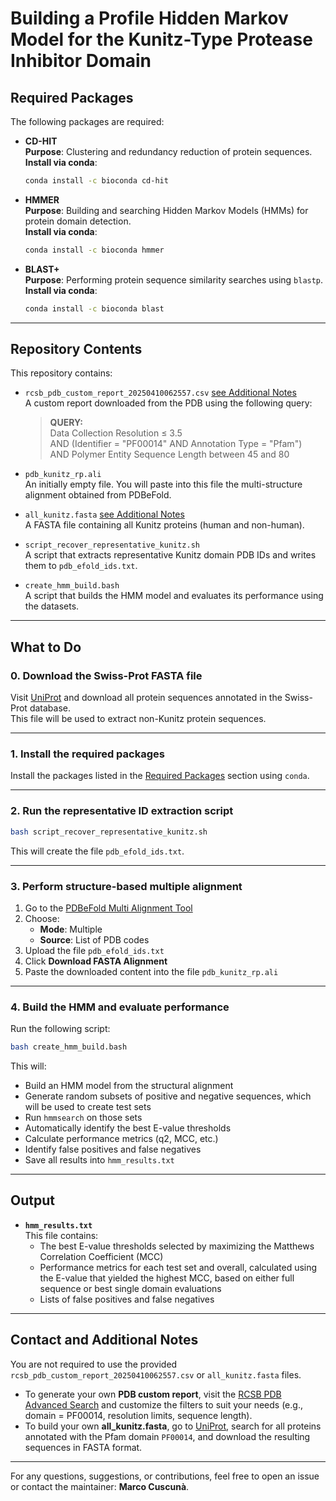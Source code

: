 # Building a Profile Hidden Markov Model for the Kunitz-Type Protease Inhibitor Domain

## Required Packages

The following packages are required:

- **CD-HIT**  
  **Purpose**: Clustering and redundancy reduction of protein sequences.  
  **Install via conda**:
  ```bash
  conda install -c bioconda cd-hit
  ```

- **HMMER**  
  **Purpose**: Building and searching Hidden Markov Models (HMMs) for protein domain detection.  
  **Install via conda**:
  ```bash
  conda install -c bioconda hmmer
  ```

- **BLAST+**  
  **Purpose**: Performing protein sequence similarity searches using `blastp`.  
  **Install via conda**:
  ```bash
  conda install -c bioconda blast
  ```

---

## Repository Contents

This repository contains:

- `rcsb_pdb_custom_report_20250410062557.csv` [see Additional Notes](#-contact-and-additional-notes)  
  A custom report downloaded from the PDB using the following query:

  > **QUERY:**  
  > Data Collection Resolution ≤ 3.5  
  > AND (Identifier = "PF00014" AND Annotation Type = "Pfam")  
  > AND Polymer Entity Sequence Length between 45 and 80

- `pdb_kunitz_rp.ali`  
  An initially empty file. You will paste into this file the multi-structure alignment obtained from PDBeFold.

- `all_kunitz.fasta` [see Additional Notes](#-contact-and-additional-notes)  
  A FASTA file containing all Kunitz proteins (human and non-human).

- `script_recover_representative_kunitz.sh`  
  A script that extracts representative Kunitz domain PDB IDs and writes them to `pdb_efold_ids.txt`.

- `create_hmm_build.bash`  
  A script that builds the HMM model and evaluates its performance using the datasets.

---

## What to Do

### 0. Download the Swiss-Prot FASTA file

Visit [UniProt](https://www.uniprot.org/) and download all protein sequences annotated in the Swiss-Prot database.  
This file will be used to extract non-Kunitz protein sequences.

---

### 1. Install the required packages

Install the packages listed in the [Required Packages](#-required-packages) section using `conda`.

---

### 2. Run the representative ID extraction script

```bash
bash script_recover_representative_kunitz.sh
```

This will create the file `pdb_efold_ids.txt`.

---

### 3. Perform structure-based multiple alignment

1. Go to the [PDBeFold Multi Alignment Tool](https://www.ebi.ac.uk/msd-srv/ssm/)
2. Choose:
   - **Mode**: Multiple
   - **Source**: List of PDB codes
3. Upload the file `pdb_efold_ids.txt`
4. Click **Download FASTA Alignment**
5. Paste the downloaded content into the file `pdb_kunitz_rp.ali`

---

### 4. Build the HMM and evaluate performance

Run the following script:

```bash
bash create_hmm_build.bash
```

This will:

- Build an HMM model from the structural alignment
- Generate random subsets of positive and negative sequences, which will be used to create test sets  
- Run `hmmsearch` on those sets
- Automatically identify the best E-value thresholds
- Calculate performance metrics (q2, MCC, etc.)
- Identify false positives and false negatives
- Save all results into `hmm_results.txt`

---

## Output

- **`hmm_results.txt`**  
  This file contains:
  - The best E-value thresholds selected by maximizing the Matthews Correlation Coefficient (MCC)
  - Performance metrics for each test set and overall, calculated using the E-value that yielded the highest MCC, based on either full sequence or best single domain evaluations
  - Lists of false positives and false negatives

---

## Contact and Additional Notes

You are not required to use the provided `rcsb_pdb_custom_report_20250410062557.csv` or `all_kunitz.fasta` files.

- To generate your own **PDB custom report**, visit the [RCSB PDB Advanced Search](https://www.rcsb.org/search/advanced) and customize the filters to suit your needs (e.g., domain = PF00014, resolution limits, sequence length).
- To build your own **all_kunitz.fasta**, go to [UniProt](https://www.uniprot.org/), search for all proteins annotated with the Pfam domain `PF00014`, and download the resulting sequences in FASTA format.

---

For any questions, suggestions, or contributions, feel free to open an issue or contact the maintainer: **Marco Cuscunà**.

